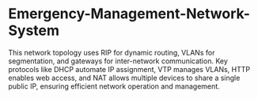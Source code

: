 # Emergency-Management-Network-System
This network topology uses RIP for dynamic routing, VLANs for segmentation, and gateways for inter-network communication. Key protocols like DHCP automate IP assignment, VTP manages VLANs, HTTP enables web access, and NAT allows multiple devices to share a single public IP, ensuring efficient network operation and management.
